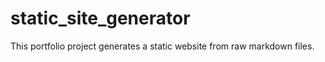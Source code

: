 # static_site_generator

This portfolio project generates a static website from raw markdown files.
